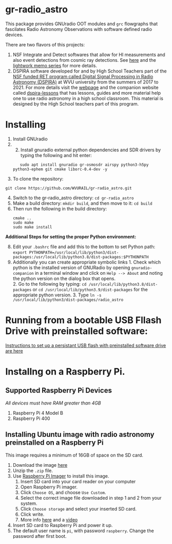 # gr-radio_astro

This package provides GNUradio OOT modules and `grc` flowgraphs that fascilates Radio Astronomy Observations with software defined radio devices.

There are two flavors of this projects:

1. NSF Integrate and Detect softwares that allow for HI measurements and also event detections from cosmic ray detections. See [here](https://github.com/WVURAIL/gr-radio_astro/wiki/Nsf-gr-radio_astro) and the [lightwork memo series](https://wvurail.org/lightwork/) for more details. 
2. DSPIRA software developed for and by High School Teachers part of the [NSF funded RET program called Digital Signal Processing in Radio Astronomy (DSPIRA)](https://www.nsf.gov/awardsearch/showAward?AWD_ID=1611114) at WVU university from the summers of 2017 to 2021. For more details visit the [webpage](https://wvurail.org/dspira-lessons/about/) and the companion website called [dspira-lessons](https://wvurail.org/dspira-lessons/) that has lessons, guides and more material help one to use radio astronomy in a high school classroom. This material is designed by the High School teachers part of this program. 

# Installing

1. Install GNUradio
2. 2. Install gnuradio external python dependencies and SDR drivers by typing the following and hit enter:
   ```
      sudo apt install gnuradio gr-osmosdr airspy python3-h5py python3-ephem git cmake liborc-0.4-dev -y
   ```
3. To clone the repository:
```
git clone https://github.com/WVURAIL/gr-radio_astro.git
```
4. Switch to the gr-radio_astro directory: `cd gr-radio_astro`
5. Make a build directory: `mkdir build`, and then move to it: `cd build`  
6. Then run the following in the build directory:
      ```
      cmake ..
      sudo make
      sudo make install
      ```
**Additional Steps for setting the proper Python environment:**
   
8. Edit your `.bashrc` file and add this to the bottom to set Python path: `export PYTHONPATH=/usr/local/lib/python3/dist-packages:/usr/local/lib/python3.8/dist-packages:$PYTHONPATH`
9. Additionally you can create appropriate symbolic links
       1.  Check which python is the installed version of GNURadio by opening  `gnuradio-companion` in a terminal window and click on `Help --> About` and noting the python version on the dialog box that opens.  
       2.  Go to the following by typing: `cd /usr/local/lib/python3.8/dist-packages` or `cd /usr/local/lib/python3.9/dist-packages` for the appropriate python version. 
       3.  Type `ln -s /usr/local/lib/python3/dist-packages/radio_astro`   


# Running from a bootable USB Fllash Drive with preinstalled software:

[Instructions to set up a persistant USB flash with preinstalled software drive are here](https://wvurail.org//dspira-lessons/Install_Ubuntu_spectrometer_onFlashdrive)

# Installng on a Raspberry Pi. 

## Supported Raspberry Pi Devices

*All devices must have RAM greater than 4GB*
1. Raspberry Pi 4 Model B
2. Raspberry Pi 400


## Installing Ubuntu image with radio astronomy preinstalled  on a Raspberry Pi
This image requires a minimum of 16GB of space on the SD card. 
1. Download the image [here](https://drive.google.com/file/d/1KzfgMEwgwTTZUaCeNR5kRgLj9MfMKyAh/view?usp=sharing)
2. Unzip the `.zip` file.
3. Use [Raspberry Pi Imager](https://www.raspberrypi.org/software/) to install this image. 
   1. Insert SD card into your card reader on your computer
   2. Open Raspberry Pi imager.
   3. Click `Choose OS`, and choose `Use Custom`. 
   4. Select the correct image file downloaded in step 1 and 2 from your system.
   5. Click `Choose storage` and select your inserted SD card.
   6. Click write. 
   7. More info [here](https://www.raspberrypi.org/documentation/installation/installing-images/) and a [video](https://www.youtube.com/watch?v=ntaXWS8Lk34) 
4. Insert SD card to Raspberry Pi and power it up.
5. The default user name is `pi`, with password `raspberry`. Change the password after first boot. 



